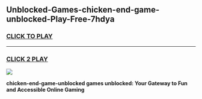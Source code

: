 
## Unblocked-Games-chicken-end-game-unblocked-Play-Free-7hdya
<h3>
<a href="https://premium76.site?title=chicken-end-game-unblocked&ref=09A">CLICK TO PLAY</a></h3>
<hr>

<h3>
<a href="https://premium76.site?title=chicken-end-game-unblocked&ref=09A">CLICK 2 PLAY</a>
  
</h3>

<a href="https://premium76.site?title=chicken-end-game-unblocked&ref=09A"><img src="https://clearcache.store/games.png"></a>


**chicken-end-game-unblocked games unblocked: Your Gateway to Fun and Accessible Online Gaming**
